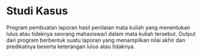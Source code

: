 # Studi Kasus
Program pembuatan laporan hasil penilaian mata kuliah yang menentukan lulus atau tidaknya seorang mahasiswa/i dalam mata kuliah tersebut. Output dari program berbentuk suatu laporan yang menampilkan nilai akhir dan predikatnya beserta keterangan lulus atau tidaknya.
